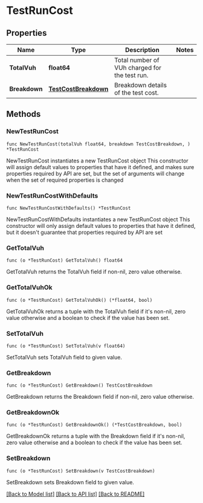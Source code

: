 # TestRunCost

## Properties

Name | Type | Description | Notes
------------ | ------------- | ------------- | -------------
**TotalVuh** | **float64** | Total number of VUh charged for the test run. | 
**Breakdown** | [**TestCostBreakdown**](TestCostBreakdown.md) | Breakdown details of the test cost. | 

## Methods

### NewTestRunCost

`func NewTestRunCost(totalVuh float64, breakdown TestCostBreakdown, ) *TestRunCost`

NewTestRunCost instantiates a new TestRunCost object
This constructor will assign default values to properties that have it defined,
and makes sure properties required by API are set, but the set of arguments
will change when the set of required properties is changed

### NewTestRunCostWithDefaults

`func NewTestRunCostWithDefaults() *TestRunCost`

NewTestRunCostWithDefaults instantiates a new TestRunCost object
This constructor will only assign default values to properties that have it defined,
but it doesn't guarantee that properties required by API are set

### GetTotalVuh

`func (o *TestRunCost) GetTotalVuh() float64`

GetTotalVuh returns the TotalVuh field if non-nil, zero value otherwise.

### GetTotalVuhOk

`func (o *TestRunCost) GetTotalVuhOk() (*float64, bool)`

GetTotalVuhOk returns a tuple with the TotalVuh field if it's non-nil, zero value otherwise
and a boolean to check if the value has been set.

### SetTotalVuh

`func (o *TestRunCost) SetTotalVuh(v float64)`

SetTotalVuh sets TotalVuh field to given value.


### GetBreakdown

`func (o *TestRunCost) GetBreakdown() TestCostBreakdown`

GetBreakdown returns the Breakdown field if non-nil, zero value otherwise.

### GetBreakdownOk

`func (o *TestRunCost) GetBreakdownOk() (*TestCostBreakdown, bool)`

GetBreakdownOk returns a tuple with the Breakdown field if it's non-nil, zero value otherwise
and a boolean to check if the value has been set.

### SetBreakdown

`func (o *TestRunCost) SetBreakdown(v TestCostBreakdown)`

SetBreakdown sets Breakdown field to given value.



[[Back to Model list]](../README.md#documentation-for-models) [[Back to API list]](../README.md#documentation-for-api-endpoints) [[Back to README]](../README.md)



